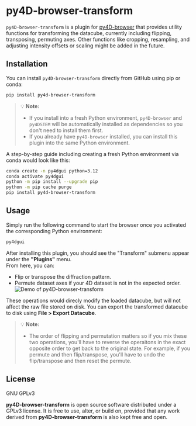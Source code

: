 # py4D-browser-transform

`py4D-browser-transform` is a plugin for [py4D-browser](https://github.com/sezelt/py4D-browser) that provides utility functions for transforming the datacube, currently including flipping, transposing, permuting axes. Other functions like cropping, resampling, and adjusting intensity offsets or scaling might be added in the future.

## Installation 
You can install `py4D-browser-transform` directly from GitHub using pip or conda:
```bash
pip install py4d-browser-transform
```

> 💡 **Note:** 
> - If you install into a fresh Python environment, `py4D-browser` and `py4DSTEM` will be automatically installed as dependencies so you don't need to install them first.
> - If you already have `py4D-browser` installed, you can install this plugin into the same Python environment.

A step-by-step guide including creating a fresh Python environment via conda would look like this:
```bash
conda create -n py4dgui python=3.12
conda activate py4dgui
python -m pip install --upgrade pip
python -m pip cache purge
pip install py4d-browser-transform
```

## Usage
Simply run the following command to start the browser once you activated the corresponding Python environment:

```bash
py4dgui
```

After installing this plugin, you should see the "Transform" submenu appear under the **"Plugins"** menu.  
From here, you can:

- Flip or transpose the diffraction pattern.  
- Permute dataset axes if your 4D dataset is not in the expected order.
![Demo of py4D-browser-transform](assets/demo.gif)

These operations would direcly modify the loaded datacube, but will not affect the raw file stored on disk. You can export the transformed datacube to disk using **File > Export Datacube**.

> 💡 **Note:** 
> - The order of flipping and permutation matters so if you mix these two operations, you'll have to reverse the operaitons in the exact opposite order to get back to the original state. For example, if you permute and then flip/transpose, you'll have to undo the flip/transpose and then reset the permute.

## License

GNU GPLv3

**py4D-browser-transform** is open source software distributed under a GPLv3 license.
It is free to use, alter, or build on, provided that any work derived from **py4D-browser-transform** is also kept free and open.
